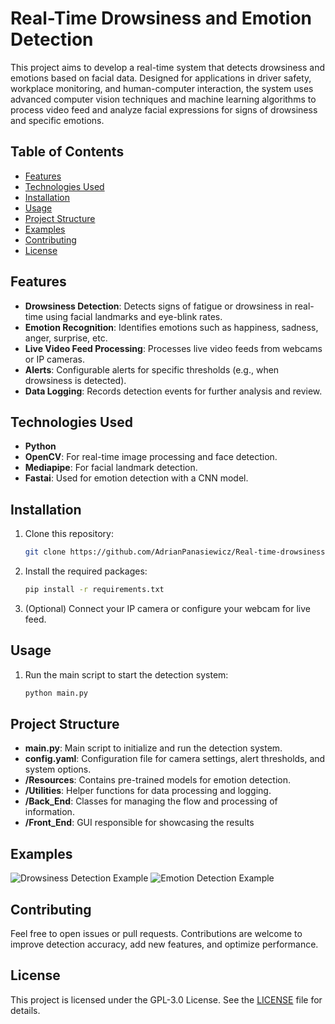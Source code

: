 # Real-Time Drowsiness and Emotion Detection

This project aims to develop a real-time system that detects drowsiness and emotions based on facial data. Designed for applications in driver safety, workplace monitoring, and human-computer interaction, the system uses advanced computer vision techniques and machine learning algorithms to process video feed and analyze facial expressions for signs of drowsiness and specific emotions.

## Table of Contents
- [Features](#features)
- [Technologies Used](#technologies-used)
- [Installation](#installation)
- [Usage](#usage)
- [Project Structure](#project-structure)
- [Examples](#examples)
- [Contributing](#contributing)
- [License](#license)

## Features
- **Drowsiness Detection**: Detects signs of fatigue or drowsiness in real-time using facial landmarks and eye-blink rates.
- **Emotion Recognition**: Identifies emotions such as happiness, sadness, anger, surprise, etc.
- **Live Video Feed Processing**: Processes live video feeds from webcams or IP cameras.
- **Alerts**: Configurable alerts for specific thresholds (e.g., when drowsiness is detected).
- **Data Logging**: Records detection events for further analysis and review.

## Technologies Used
- **Python**
- **OpenCV**: For real-time image processing and face detection.
- **Mediapipe**: For facial landmark detection.
- **Fastai**: Used for emotion detection with a CNN model.

## Installation
1. Clone this repository:
    ```bash
    git clone https://github.com/AdrianPanasiewicz/Real-time-drowsiness-and-emotion-detection.git
    ```
2. Install the required packages:
    ```bash
    pip install -r requirements.txt
    ```
3. (Optional) Connect your IP camera or configure your webcam for live feed.

## Usage
1. Run the main script to start the detection system:
    ```bash
    python main.py
    ```

## Project Structure
- **main.py**: Main script to initialize and run the detection system.
- **config.yaml**: Configuration file for camera settings, alert thresholds, and system options.
- **/Resources**: Contains pre-trained models for emotion detection.
- **/Utilities**: Helper functions for data processing and logging.
- **/Back_End**: Classes for managing the flow and processing of information.
- **/Front_End**: GUI responsible for showcasing the results

## Examples
![Drowsiness Detection Example](examples/drowsiness_example.jpg)
![Emotion Detection Example](examples/emotion_example.jpg)

## Contributing
Feel free to open issues or pull requests. Contributions are welcome to improve detection accuracy, add new features, and optimize performance.

## License
This project is licensed under the GPL-3.0 License. See the [LICENSE](LICENSE) file for details.
